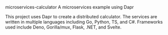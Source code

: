  microservices-calculator
A microservices example using Dapr

This project uses Dapr to create a distributed calculator. The services are written in multiple languages including Go, Python, TS, and C#.  Frameworks used include Deno, Gorilla/mux, Flask, .NET, and Svelte.
